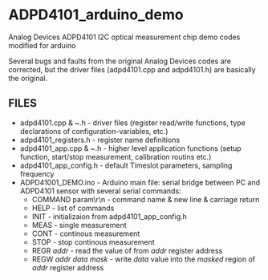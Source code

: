 # ADPD4101_arduino_demo
Analog Devices ADPD4101 I2C optical measurement chip demo codes modified for arduino

Several bugs and faults from the original Analog Devices codes are corrected, but the driver files (adpd4101.cpp and adpd4101.h) are basically the original.


## FILES

* adpd4101.cpp & ~.h - driver files (register read/write functions, type declarations of configuration-variables, etc.)
* adpd4101_registers.h - register name definitions
* adpd4101_app.cpp & ~.h - higher level application functions (setup function, start/stop measurement, calibration routins etc.)
* adpd4101_app_config.h - default Timeslot parameters, sampling frequency
* ADPD41001_DEMO.ino - Arduino main file: serial bridge between PC and ADPD4101 sensor with several serial commands:
    * COMMAND param\r\n - command name & new line & carriage return
    * HELP - list of commands
    * INIT - initializaion from adpd4101_app_config.h
    * MEAS - single measurement
    * CONT - continous measurement
    * STOP - stop continous measurement
    * REGR *addr* - read the value of from *addr* register address
    * REGW *addr* *data* *mask* - write *data* value into the *masked* region of *addr* register address

